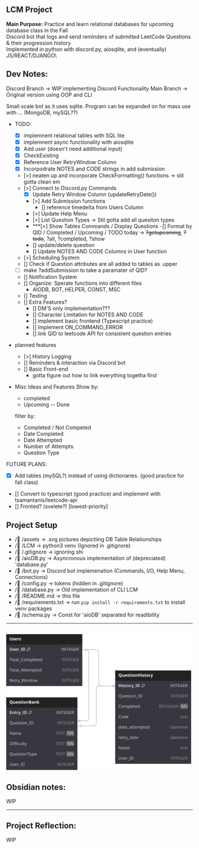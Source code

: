 ## LCM Project
**Main Purpose:** Practice and learn relational databases for upcoming database class in the Fall\
Discord bot that logs and send reminders of submitted LeetCode Questions & their progression history\
Implemented in python with discord.py, aiosqlite, and (eventually) JS/REACT/DJANGO\

## Dev Notes:
Discord Branch -> WIP implementing Discord Functionality
Main Branch -> Original version using OOP and CLI

Small scale bot as it uses sqlite. Program can be expanded on for mass use with ... (MongoDB, mySQL??)

- TODO:
    - [x] implemnent relational tables with SQL lite
    - [x] implemnent async functionality with aiosqlite
    - [x] Add user (doesn't need additional input)
    - [x] CheckExisting
    - [x] Reference User RetryWindow Column
    - [x] Incorpodrate NOTES and CODE strings in add submission
    - [>] neaten up and incorporate CheckFormatting() functions
        -> stil gotta clean em
    - [>] Connect to Discord.py Commands
        - [x] Update Retry Window Column (updateRetryDate())
        - [>] Add Submission functions
            - [] reference timedelta from Users Column
        - [>] Update Help Menu
        - [>] List Question Types
            -> Stil gotta add all quesiton types
        - ***[>] Show Tables Commands / Display Questions
            -[] Format by QID / Completed / Upcoming / TODO today
                -> ~~?getupcoming~~, ~~?todo~~, ?all, ?completed, ?show <QID>
        - [] update/delete question
        - [] Update NOTES AND CODE Columns in User function
    - [>] Scheduling System
    - [] Check if Question attributes are all added to tables as .upper
    - [ ] make ?addSubmission to take a paramater of QID?
    - [] Notification System
    - [] Organize: Sperate functions into different files 
        - AIODB, BOT, HELPER, CONST, MSC
    - [] Testing
    - [] Extra Features?
        - [] DM'S only implementation???
        - [] Character Limitation for NOTES AND CODE
        - [] implement basic frontend (Typescript practice)
        - [] Implement ON_COMMAND_ERROR
        - [] link QID to leetcode API for consistent question entries

- planned features
    - [>] History Logging
    - [] Reminders & interaction via Discord bot
    - [] Basic Front-end
        - gotta figure out how to link everything togetha first

- Misc Ideas and Features
    Show by:
    - completed
    - Upcoming -- Done

    filter by:
    - Completed / Not Competed
    - Date Completed
    - Date Attempted
    - Number of Attempts
    - Question Type

FUTURE PLANS:
- [x] Add tables (mySQL?) instead of using dictionaries. (good practice for fall class)
- [] Convert to typescript (good practice) and implement with tsamantanis/leetcode-api
- [] Fronted? (svelete?) [lowest-priority]

## Project Setup
- / /assets      -> .svg pictures depictiing DB Table Relationships
- / /LCM         -> python3 venv (Ignored in .gitignore)
- / /.gitignore  -> ignoring shi
- / /aioDB.py    -> Asyncronous implementation of (depreciated) 'database.py'
- / /bot.py      -> Discord bot implemenation (Commands, I/O, Help Menu, Connections)
- / /config.py   -> tokens (hidden in .gitignore)
- / /database.py -> Old implementation of CLI LCM
- / /README.md   -> this file
- /󰈙 /requirements.txt -> run `pip install -r requirements.txt` to install venv packages
- / /schema.py   -> Const for 'aioDB' separated for readibility

___
!["Database Diagram"](assets/LCMv3.svg)
---
## Obsidian notes:
WIP

---
## Project Reflection:
WIP
